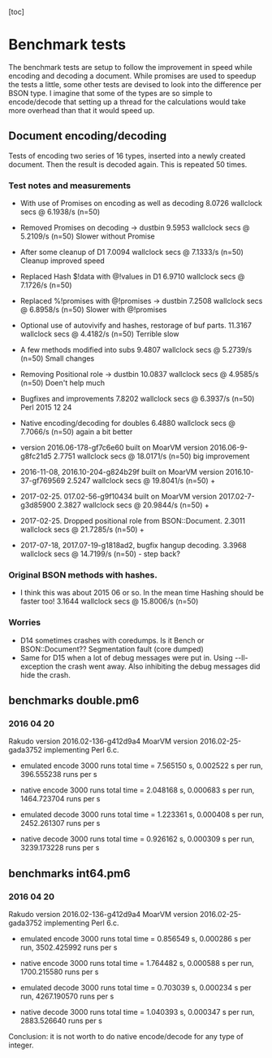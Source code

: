 [toc]

# Benchmark tests

The benchmark tests are setup to follow the improvement in speed while encoding and decoding a document. While promises are used to speedup the tests a little, some other tests are devised to look into the difference per BSON type. I imagine that some of the types are so simple to encode/decode that setting up a thread for the calculations would take more overhead than that it would speed up.

## Document encoding/decoding

Tests of encoding two series of 16 types, inserted into a newly created document. Then the result is decoded again. This is repeated 50 times.

### Test notes and measurements
* With use of Promises on encoding as well as decoding
  8.0726 wallclock secs @ 6.1938/s (n=50)

* Removed Promises on decoding -> dustbin
  9.5953 wallclock secs @ 5.2109/s (n=50) Slower without Promise

* After some cleanup of D1
  7.0094 wallclock secs @ 7.1333/s (n=50) Cleanup improved speed

* Replaced Hash $!data with @!values in D1
  6.9710 wallclock secs @ 7.1726/s (n=50)

* Replaced %!promises with @!promises -> dustbin
  7.2508 wallclock secs @ 6.8958/s (n=50) Slower with @!promises

* Optional use of autovivify and hashes, restorage of buf parts.
  11.3167 wallclock secs @ 4.4182/s (n=50) Terrible slow

* A few methods modified into subs
  9.4807 wallclock secs @ 5.2739/s (n=50) Small changes

* Removing Positional role -> dustbin
  10.0837 wallclock secs @ 4.9585/s (n=50) Doen't help much

* Bugfixes and improvements
  7.8202 wallclock secs @ 6.3937/s (n=50) Perl 2015 12 24

* Native encoding/decoding for doubles
  6.4880 wallclock secs @ 7.7066/s (n=50) again a bit better

* version 2016.06-178-gf7c6e60 built on MoarVM version 2016.06-9-g8fc21d5
  2.7751 wallclock secs @ 18.0171/s (n=50) big improvement

* 2016-11-08, 2016.10-204-g824b29f built on MoarVM version 2016.10-37-gf769569
  2.5247 wallclock secs @ 19.8041/s (n=50) +

* 2017-02-25. 017.02-56-g9f10434 built on MoarVM version 2017.02-7-g3d85900
  2.3827 wallclock secs @ 20.9844/s (n=50) +

* 2017-02-25. Dropped positional role from BSON::Document.
  2.3011 wallclock secs @ 21.7285/s (n=50) +

* 2017-07-18, 2017.07-19-g1818ad2, bugfix hangup decoding.
  3.3968 wallclock secs @ 14.7199/s (n=50) - step back?


###  Original BSON methods with hashes.
* I think this was about 2015 06 or so. In the mean time Hashing should be faster too!
  3.1644 wallclock secs @ 15.8006/s (n=50)


### Worries
- D14 sometimes crashes with coredumps. Is it Bench or BSON::Document??
Segmentation fault (core dumped)
- Same for D15 when a lot of debug messages were put in. Using --ll-exception
the crash went away. Also inhibiting the debug messages did hide the crash.



## benchmarks double.pm6

### 2016 04 20
   Rakudo version 2016.02-136-g412d9a4
   MoarVM version 2016.02-25-gada3752 implementing Perl 6.c.

* emulated encode
  3000 runs total time = 7.565150 s, 0.002522 s per run, 396.555238 runs per s

* native encode
  3000 runs total time = 2.048168 s, 0.000683 s per run, 1464.723704 runs per s

* emulated decode
  3000 runs total time = 1.223361 s, 0.000408 s per run, 2452.261307 runs per s

* native decode
  3000 runs total time = 0.926162 s, 0.000309 s per run, 3239.173228 runs per s


## benchmarks int64.pm6

### 2016 04 20
   Rakudo version 2016.02-136-g412d9a4
   MoarVM version 2016.02-25-gada3752 implementing Perl 6.c.

*  emulated encode
   3000 runs total time = 0.856549 s, 0.000286 s per run, 3502.425992 runs per s

*  native encode
   3000 runs total time = 1.764482 s, 0.000588 s per run, 1700.215580 runs per s

*  emulated decode
   3000 runs total time = 0.703039 s, 0.000234 s per run, 4267.190570 runs per s

*  native decode
   3000 runs total time = 1.040393 s, 0.000347 s per run, 2883.526640 runs per s

Conclusion: it is not worth to do native encode/decode for any type of integer.
